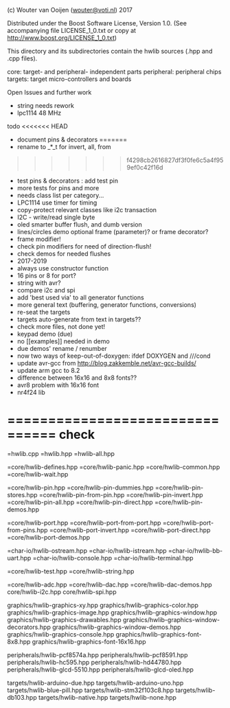 (c) Wouter van Ooijen (wouter@voti.nl) 2017

Distributed under the Boost Software License, Version 1.0.
(See accompanying file LICENSE_1_0.txt or copy at 
http://www.boost.org/LICENSE_1_0.txt)

This directory and its subdirectories contain 
the hwlib sources (.hpp and .cpp files).

core:        target- and peripheral- independent parts
peripheral:  peripheral chips 
targets:     target micro-controllers and boards

Open Issues and further work
- string needs rework
- lpc1114 48 MHz
      
      
todo
<<<<<<< HEAD
- document pins & decorators
=======
- rename to _*_t for invert, all, from
>>>>>>> f4298cb2616827df3f0fe6c5a4f959ef0c42f16d
- test pins & decorators : add test pin
- more tests for pins and more
- needs class list per category...
- LPC1114 use timer for timing 
- copy-protect relevant classes like i2c transaction
- I2C - write/read single byte
- oled smarter buffer flush, and dumb version
- lines/circles demo optional frame (parameter)? or frame decorator?
- frame modifier!
- check pin modifiers for need of direction-flush!
- check demos for needed flushes
- 2017-2019
- always use constructor function
- 16 pins or 8 for port?
- string with avr?
- compare i2c and spi
- add 'best used via' to all generator functions
- more general text (buffering, generator functions, conversions)
- re-seat the targets
- targets auto-generate from text in targets??
- check more files, not done yet!
- keypad demo (due)
- no [[examples]] needed in demo
- due demos' rename / renumber
- now two ways of keep-out-of-doxygen: ifdef DOXYGEN and ///cond
- update avr-gcc from http://blog.zakkemble.net/avr-gcc-builds/
- update arm gcc to 8.2
- difference between 16x16 and 8x8 fonts??
- avr8 problem with 16x16 font
- nr4f24 lib


================================
check
================================

=hwlib.cpp
=hwlib.hpp
=hwlib-all.hpp

=core/hwlib-defines.hpp
=core/hwlib-panic.hpp
=core/hwlib-common.hpp
=core/hwlib-wait.hpp

=core/hwlib-pin.hpp
=core/hwlib-pin-dummies.hpp
=core/hwlib-pin-stores.hpp
=core/hwlib-pin-from-pin.hpp
=core/hwlib-pin-invert.hpp
=core/hwlib-pin-all.hpp
=core/hwlib-pin-direct.hpp
=core/hwlib-pin-demos.hpp

=core/hwlib-port.hpp
=core/hwlib-port-from-port.hpp
=core/hwlib-port-from-pins.hpp
=core/hwlib-port-invert.hpp
=core/hwlib-port-direct.hpp
=core/hwlib-port-demos.hpp

=char-io/hwlib-ostream.hpp
=char-io/hwlib-istream.hpp
=char-io/hwlib-bb-uart.hpp
=char-io/hwlib-console.hpp
=char-io/hwlib-terminal.hpp

=core/hwlib-test.hpp
=core/hwlib-string.hpp

=core/hwlib-adc.hpp
=core/hwlib-dac.hpp
=core/hwlib-dac-demos.hpp
core/hwlib-i2c.hpp
core/hwlib-spi.hpp

graphics/hwlib-graphics-xy.hpp
graphics/hwlib-graphics-color.hpp
graphics/hwlib-graphics-image.hpp
graphics/hwlib-graphics-window.hpp
graphics/hwlib-graphics-drawables.hpp
graphics/hwlib-graphics-window-decorators.hpp
graphics/hwlib-graphics-window-demos.hpp
graphics/hwlib-graphics-console.hpp
graphics/hwlib-graphics-font-8x8.hpp
graphics/hwlib-graphics-font-16x16.hpp

peripherals/hwlib-pcf8574a.hpp
peripherals/hwlib-pcf8591.hpp
peripherals/hwlib-hc595.hpp
peripherals/hwlib-hd44780.hpp
peripherals/hwlib-glcd-5510.hpp
peripherals/hwlib-glcd-oled.hpp

targets/hwlib-arduino-due.hpp
targets/hwlib-arduino-uno.hpp
targets/hwlib-blue-pill.hpp
targets/hwlib-stm32f103c8.hpp
targets/hwlib-db103.hpp
targets/hwlib-native.hpp
targets/hwlib-none.hpp